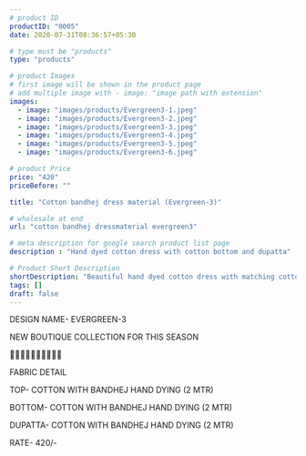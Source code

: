 ```yaml
---
# product ID
productID: "0005"
date: 2020-07-31T08:36:57+05:30

# type must be "products"
type: "products"

# product Images
# first image will be shown in the product page
# add multiple image with - image: "image path with extension"
images:
  - image: "images/products/Evergreen3-1.jpeg"
  - image: "images/products/Evergreen3-2.jpeg"
  - image: "images/products/Evergreen3-3.jpeg"
  - image: "images/products/Evergreen3-4.jpeg"
  - image: "images/products/Evergreen3-5.jpeg"
  - image: "images/products/Evergreen3-6.jpeg"

# product Price
price: "420"
priceBefore: ""

title: "Cotton bandhej dress material (Evergreen-3)"

# wholesale at end 
url: "cotton bandhej dressmaterial evergreen3"

# meta description for google search product list page
description : "Hand dyed cotton dress with cotton bottom and dupatta"

# Product Short Description
shortDescription: "Beautiful hand dyed cotton dress with matching cottom bottom and dupatta."
tags: []
draft: false
---
```

DESIGN NAME- EVERGREEN-3

NEW BOUTIQUE COLLECTION FOR THIS SEASON

🌷🌷🌷🌷🌷🌷🌷🌷🌷🌷

FABRIC DETAIL

TOP- COTTON WITH BANDHEJ HAND DYING (2 MTR)

BOTTOM- COTTON WITH BANDHEJ HAND DYING (2 MTR)

DUPATTA- COTTON WITH BANDHEJ HAND DYING (2 MTR)

RATE- 420/-